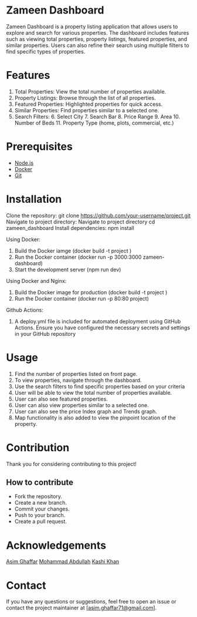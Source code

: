 # Zameen Dashboard

Zameen Dashboard is a property listing application that allows users to explore and search for various properties. The dashboard includes features such as viewing total properties, property listings, featured properties, and similar properties. Users can also refine their search using multiple filters to find specific types of properties.

# Features

1. Total Properties: View the total number of properties available.
2. Property Listings: Browse through the list of all properties.
3. Featured Properties: Highlighted properties for quick access.
4. Similar Properties: Find properties similar to a selected one.
5. Search Filters: 6. Select City 7. Search Bar 8. Price Range 9. Area 10. Number of Beds 11. Property Type (home, plots, commercial, etc.)

# Prerequisites

- [Node.js](https://nodejs.org/)
- [Docker](https://www.docker.com/)
- [Git](https://git-scm.com/)

# Installation

Clone the repository:
git clone https://github.com/your-username/project.git
Navigate to project directory:
Navigate to project directory cd zameen_dashboard
Install dependencies:
npm install

Using Docker:

1. Build the Docker iamge (docker build -t project )
2. Run the Docker container (docker run -p 3000:3000 zameen-dashboard)
3. Start the development server (npm run dev)

Using Docker and Nginx:

1. Build the Docker image for production (docker build -t project )
2. Run the Docker container (docker run -p 80:80 project)

Github Actions:

1. A deploy.yml file is included for automated deployment using GitHub Actions. Ensure you have configured the necessary secrets and settings in your GitHub repository

# Usage

1. Find the number of properties listed on front page.
2. To view properties, navigate through the dashboard.
3. Use the search filters to find specific properties based on your criteria
4. User will be able to view the total number of properties available.
5. User can also see featured properties.
6. User can also view properties similar to a selected one.
7. User can also see the price Index graph and Trends graph.
8. Map functionality is also added to view the pinpoint location of the property.

# Contribution

Thank you for considering contributing to this project!

## How to contribute

- Fork the repository.
- Create a new branch.
- Commit your changes.
- Push to your branch.
- Create a pull request.

# Acknowledgements

[Asim Ghaffar](https://github.com/Mr-AsimGhaffar)
[Mohammad Abdullah](https://github.com/Muhammad-Abdullah012)
[Kashi Khan](m.kashi.khan93@gmail.com)

# Contact

If you have any questions or suggestions, feel free to open an issue or contact the project maintainer at
[asim.ghaffar71@gmail.com].
